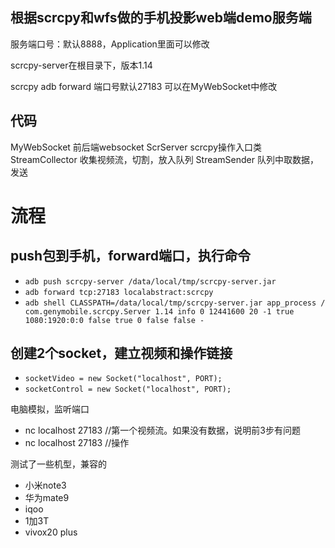 ## 根据scrcpy和wfs做的手机投影web端demo服务端

服务端口号：默认8888，Application里面可以修改

scrcpy-server在根目录下，版本1.14

scrcpy adb forward 端口号默认27183 可以在MyWebSocket中修改

## 代码
MyWebSocket 前后端websocket
ScrServer scrcpy操作入口类
StreamCollector 收集视频流，切割，放入队列
StreamSender 队列中取数据，发送


# 流程
## push包到手机，forward端口，执行命令
* `adb push scrcpy-server /data/local/tmp/scrcpy-server.jar`
* `adb forward tcp:27183 localabstract:scrcpy`
* `adb shell CLASSPATH=/data/local/tmp/scrcpy-server.jar app_process / com.genymobile.scrcpy.Server 1.14 info 0 12441600 20 -1 true 1080:1920:0:0 false true 0 false false -`

## 创建2个socket，建立视频和操作链接
* `socketVideo = new Socket("localhost", PORT);`
* `socketControl = new Socket("localhost", PORT);`

电脑模拟，监听端口
* nc localhost 27183 //第一个视频流。如果没有数据，说明前3步有问题
* nc localhost 27183 //操作

测试了一些机型，兼容的
* 小米note3
* 华为mate9
* iqoo
* 1加3T
* vivox20 plus


